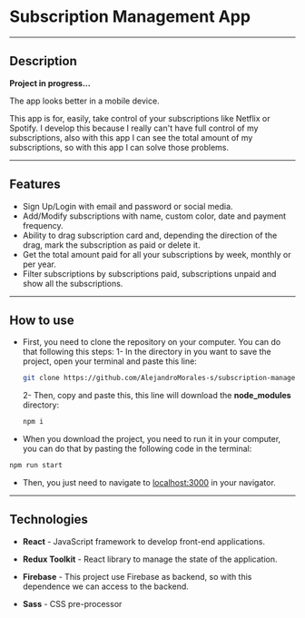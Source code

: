 # Subscription Management App

---

## Description

**Project in progress...**

The app looks better in a mobile device.

This app is for, easily, take control of your subscriptions like Netflix or Spotify.
I develop this because I really can't have full control of my subscriptions, also with this app I can see the total amount of my subscriptions, so with this app I can solve those problems.

---

## Features

* Sign Up/Login with email and password or social media.
* Add/Modify subscriptions with name, custom color, date and payment frequency.
* Ability to drag subscription card and, depending the direction of the drag, mark the subscription as paid or delete it.
* Get the total amount paid for all your subscriptions by week, monthly or per year.
* Filter subscriptions by subscriptions paid, subscriptions unpaid and show all the subscriptions.

---

## How to use

* First, you need to clone the repository on your computer. You can do that following this steps:
  1- In the directory in you want to save the project, open your terminal and paste this line:

  ```bash
  git clone https://github.com/AlejandroMorales-s/subscription-management  
  ```

  2- Then, copy and paste this, this line will download the **node_modules** directory:

  ```bash
  npm i
  ```

* When you  download the project, you need to run it in your computer, you can do that by pasting the following code in the terminal:

```bash
npm run start
```

* Then, you just need to navigate to [localhost:3000](http://localhost:3000/) in your navigator.

---

## Technologies

* **React** - JavaScript framework to develop front-end applications.

* **Redux Toolkit** - React library to manage the state of the application.

* **Firebase** - This project use Firebase as backend, so with this dependence we can access to the backend.

* **Sass** - CSS pre-processor

